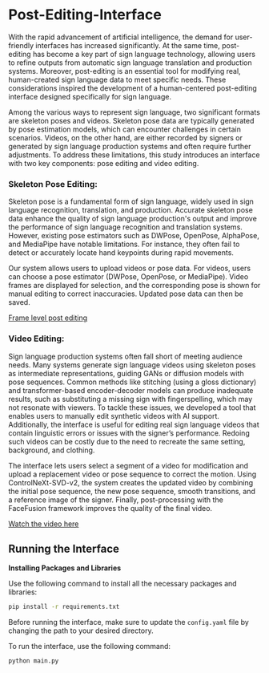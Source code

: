 # Post-Editing-Interface
With the rapid advancement of artificial intelligence, the demand for user-friendly interfaces has increased significantly. At the same time, post-editing has become a key part of sign language technology, allowing users to refine outputs from automatic sign language translation and production systems. Moreover, post-editing is an essential tool for modifying real, human-created sign language data to meet specific needs. These considerations inspired the development of a human-centered post-editing interface designed specifically for sign language.

Among the various ways to represent sign language, two significant formats are skeleton poses and videos. Skeleton pose data are typically generated by pose estimation models, which can encounter challenges in certain scenarios. Videos, on the other hand, are either recorded by signers or generated by sign language production systems and often require further adjustments. To address these limitations, this study introduces an interface with two key components: pose editing and video editing.

### Skeleton Pose Editing:
Skeleton pose is a fundamental form of sign language, widely used in sign language recognition, translation, and production. Accurate skeleton pose data enhance the quality of sign language production's output and improve the performance of sign language recognition and translation systems. However, existing pose estimators such as DWPose, OpenPose, AlphaPose, and MediaPipe have notable limitations. For instance, they often fail to detect or accurately locate hand keypoints during rapid movements.

Our system allows users to upload videos or pose data. For videos, users can choose a pose estimator (DWPose, OpenPose, or MediaPipe). Video frames are displayed for selection, and the corresponding pose is shown for manual editing to correct inaccuracies. Updated pose data can then be saved.

[Frame level post editing](https://github.com/user-attachments/assets/392e6b7c-1ae4-473e-a991-a65c9941c7c6)


### Video Editing:

Sign language production systems often fall short of meeting audience needs. Many systems generate sign language videos using skeleton poses as intermediate representations, guiding GANs or diffusion models with pose sequences. Common methods like stitching (using a gloss dictionary) and transformer-based encoder-decoder models can produce inadequate results, such as substituting a missing sign with fingerspelling, which may not resonate with viewers. To tackle these issues, we developed a tool that enables users to manually edit synthetic videos with AI support. Additionally, the interface is useful for editing real sign language videos that contain linguistic errors or issues with the signer’s performance. Redoing such videos can be costly due to the need to recreate the same setting, background, and clothing.

The interface lets users select a segment of a video for modification and upload a replacement video or pose sequence to correct the motion. Using ControlNeXt-SVD-v2, the system creates the updated video by combining the initial pose sequence, the new pose sequence, smooth transitions, and a reference image of the signer. Finally, post-processing with the FaceFusion framework improves the quality of the final video.

[Watch the video here](https://github.com/user-attachments/assets/3b32a3e1-3b85-46f9-9380-fe3747106165)


## Running the Interface

**Installing Packages and Libraries**

Use the following command to install all the necessary packages and libraries:

```bash
pip install -r requirements.txt
```

Before running the interface, make sure to update the `config.yaml` file by changing the path to your desired directory.

To run the interface, use the following command:

```bash
python main.py
```

